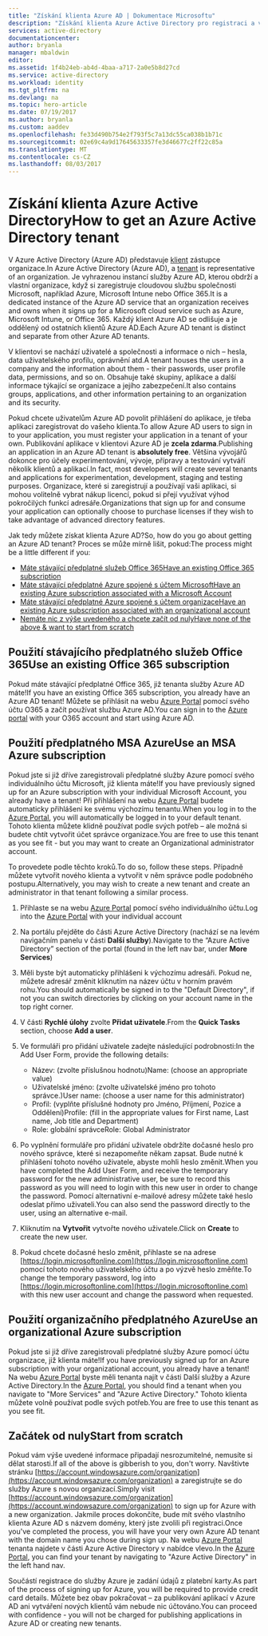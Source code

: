 ```yaml
---
title: "Získání klienta Azure AD | Dokumentace Microsoftu"
description: "Získání klienta Azure Active Directory pro registraci a vytváření aplikací."
services: active-directory
documentationcenter: 
author: bryanla
manager: mbaldwin
editor: 
ms.assetid: 1f4b24eb-ab4d-4baa-a717-2a0e5b8d27cd
ms.service: active-directory
ms.workload: identity
ms.tgt_pltfrm: na
ms.devlang: na
ms.topic: hero-article
ms.date: 07/19/2017
ms.author: bryanla
ms.custom: aaddev
ms.openlocfilehash: fe33d490b754e2f793f5c7a13dc55ca038b1b71c
ms.sourcegitcommit: 02e69c4a9d17645633357fe3d46677c2ff22c85a
ms.translationtype: MT
ms.contentlocale: cs-CZ
ms.lasthandoff: 08/03/2017
---
```

# <a name="how-to-get-an-azure-active-directory-tenant"></a><span data-ttu-id="e7cf6-103">Získání klienta Azure Active Directory</span><span class="sxs-lookup"><span data-stu-id="e7cf6-103">How to get an Azure Active Directory tenant</span></span>
<span data-ttu-id="e7cf6-104">V Azure Active Directory (Azure AD) představuje [klient](https://msdn.microsoft.com/library/azure/jj573650.aspx#BKMK_WhatIsAnAzureADTenant) zástupce organizace.</span><span class="sxs-lookup"><span data-stu-id="e7cf6-104">In Azure Active Directory (Azure AD), a [tenant](https://msdn.microsoft.com/library/azure/jj573650.aspx#BKMK_WhatIsAnAzureADTenant) is representative of an organization.</span></span>  <span data-ttu-id="e7cf6-105">Je vyhrazenou instancí služby Azure AD, kterou obdrží a vlastní organizace, když si zaregistruje cloudovou službu společnosti Microsoft, například Azure, Microsoft Intune nebo Office 365.</span><span class="sxs-lookup"><span data-stu-id="e7cf6-105">It is a dedicated instance of the Azure AD service that an organization receives and owns when it signs up for a Microsoft cloud service such as Azure, Microsoft Intune, or Office 365.</span></span>  <span data-ttu-id="e7cf6-106">Každý klient Azure AD se odlišuje a je oddělený od ostatních klientů Azure AD.</span><span class="sxs-lookup"><span data-stu-id="e7cf6-106">Each Azure AD tenant is distinct and separate from other Azure AD tenants.</span></span>  

<span data-ttu-id="e7cf6-107">V klientovi se nachází uživatelé a společnosti a informace o nich – hesla, data uživatelského profilu, oprávnění atd.</span><span class="sxs-lookup"><span data-stu-id="e7cf6-107">A tenant houses the users in a company and the information about them - their passwords, user profile data, permissions, and so on.</span></span>  <span data-ttu-id="e7cf6-108">Obsahuje také skupiny, aplikace a další informace týkající se organizace a jejího zabezpečení.</span><span class="sxs-lookup"><span data-stu-id="e7cf6-108">It also contains groups, applications, and other information pertaining to an organization and its security.</span></span>

<span data-ttu-id="e7cf6-109">Pokud chcete uživatelům Azure AD povolit přihlášení do aplikace, je třeba aplikaci zaregistrovat do vašeho klienta.</span><span class="sxs-lookup"><span data-stu-id="e7cf6-109">To allow Azure AD users to sign in to your application, you must register your application in a tenant of your own.</span></span>  <span data-ttu-id="e7cf6-110">Publikování aplikace v klientovi Azure AD je **zcela zdarma**.</span><span class="sxs-lookup"><span data-stu-id="e7cf6-110">Publishing an application in an Azure AD tenant is **absolutely free**.</span></span>  <span data-ttu-id="e7cf6-111">Většina vývojářů dokonce pro účely experimentování, vývoje, přípravy a testování vytváří několik klientů a aplikací.</span><span class="sxs-lookup"><span data-stu-id="e7cf6-111">In fact, most developers will create several tenants and applications for experimentation, development, staging and testing purposes.</span></span>  <span data-ttu-id="e7cf6-112">Organizace, které si zaregistrují a používají vaši aplikaci, si mohou volitelně vybrat nákup licencí, pokud si přejí využívat výhod pokročilých funkcí adresáře.</span><span class="sxs-lookup"><span data-stu-id="e7cf6-112">Organizations that sign up for and consume your application can optionally choose to purchase licenses if they wish to take advantage of advanced directory features.</span></span>

<span data-ttu-id="e7cf6-113">Jak tedy můžete získat klienta Azure AD?</span><span class="sxs-lookup"><span data-stu-id="e7cf6-113">So, how do you go about getting an Azure AD tenant?</span></span>  <span data-ttu-id="e7cf6-114">Proces se může mírně lišit, pokud:</span><span class="sxs-lookup"><span data-stu-id="e7cf6-114">The process might be a little different if you:</span></span>

* [<span data-ttu-id="e7cf6-115">Máte stávající předplatné služeb Office 365</span><span class="sxs-lookup"><span data-stu-id="e7cf6-115">Have an existing Office 365 subscription</span></span>](#use-an-existing-office-365-subscription)
* [<span data-ttu-id="e7cf6-116">Máte stávající předplatné Azure spojené s účtem Microsoft</span><span class="sxs-lookup"><span data-stu-id="e7cf6-116">Have an existing Azure subscription associated with a Microsoft Account</span></span>](#use-an-msa-azure-subscription)
* [<span data-ttu-id="e7cf6-117">Máte stávající předplatné Azure spojené s účtem organizace</span><span class="sxs-lookup"><span data-stu-id="e7cf6-117">Have an existing Azure subscription associated with an organizational account</span></span>](#use-an-organizational-azure-subscription)
* [<span data-ttu-id="e7cf6-118">Nemáte nic z výše uvedeného a chcete začít od nuly</span><span class="sxs-lookup"><span data-stu-id="e7cf6-118">Have none of the above & want to start from scratch</span></span>](#start-from-scratch)

## <a name="use-an-existing-office-365-subscription"></a><span data-ttu-id="e7cf6-119">Použití stávajícího předplatného služeb Office 365</span><span class="sxs-lookup"><span data-stu-id="e7cf6-119">Use an existing Office 365 subscription</span></span>
<span data-ttu-id="e7cf6-120">Pokud máte stávající předplatné Office 365, již tenanta služby Azure AD máte!</span><span class="sxs-lookup"><span data-stu-id="e7cf6-120">If you have an existing Office 365 subscription, you already have an Azure AD tenant!</span></span> <span data-ttu-id="e7cf6-121">Můžete se přihlásit na webu [Azure Portal](https://portal.azure.com) pomocí svého účtu O365 a začít používat službu Azure AD.</span><span class="sxs-lookup"><span data-stu-id="e7cf6-121">You can sign in to the [Azure portal](https://portal.azure.com) with your O365 account and start using Azure AD.</span></span>

## <a name="use-an-msa-azure-subscription"></a><span data-ttu-id="e7cf6-122">Použití předplatného MSA Azure</span><span class="sxs-lookup"><span data-stu-id="e7cf6-122">Use an MSA Azure subscription</span></span>
<span data-ttu-id="e7cf6-123">Pokud jste si již dříve zaregistrovali předplatné služby Azure pomocí svého individuálního účtu Microsoft, již klienta máte!</span><span class="sxs-lookup"><span data-stu-id="e7cf6-123">If you have previously signed up for an Azure subscription with your individual Microsoft Account, you already have a tenant!</span></span>  <span data-ttu-id="e7cf6-124">Při přihlášení na webu [Azure Portal](https://portal.azure.com) budete automaticky přihlášeni ke svému výchozímu tenantu.</span><span class="sxs-lookup"><span data-stu-id="e7cf6-124">When you log in to the [Azure Portal](https://portal.azure.com), you will automatically be logged in to your default tenant.</span></span> <span data-ttu-id="e7cf6-125">Tohoto klienta můžete klidně používat podle svých potřeb – ale možná si budete chtít vytvořit účet správce organizace.</span><span class="sxs-lookup"><span data-stu-id="e7cf6-125">You are free to use this tenant as you see fit - but you may want to create an Organizational administrator account.</span></span>

<span data-ttu-id="e7cf6-126">To provedete podle těchto kroků.</span><span class="sxs-lookup"><span data-stu-id="e7cf6-126">To do so, follow these steps.</span></span>  <span data-ttu-id="e7cf6-127">Případně můžete vytvořit nového klienta a vytvořit v něm správce podle podobného postupu.</span><span class="sxs-lookup"><span data-stu-id="e7cf6-127">Alternatively, you may wish to create a new tenant and create an administrator in that tenant following a similar process.</span></span>

1. <span data-ttu-id="e7cf6-128">Přihlaste se na webu [Azure Portal](https://portal.azure.com) pomocí svého individuálního účtu.</span><span class="sxs-lookup"><span data-stu-id="e7cf6-128">Log into the [Azure Portal](https://portal.azure.com) with your individual account</span></span>
2. <span data-ttu-id="e7cf6-129">Na portálu přejděte do části Azure Active Directory (nachází se na levém navigačním panelu v části **Další služby**).</span><span class="sxs-lookup"><span data-stu-id="e7cf6-129">Navigate to the “Azure Active Directory” section of the portal (found in the left nav bar, under **More Services**)</span></span>
3. <span data-ttu-id="e7cf6-130">Měli byste být automaticky přihlášeni k výchozímu adresáři. Pokud ne, můžete adresář změnit kliknutím na název účtu v horním pravém rohu.</span><span class="sxs-lookup"><span data-stu-id="e7cf6-130">You should automatically be signed in to the "Default Directory", if not you can switch directories by clicking on your account name in the top right corner.</span></span>
4. <span data-ttu-id="e7cf6-131">V části **Rychlé úlohy** zvolte **Přidat uživatele**.</span><span class="sxs-lookup"><span data-stu-id="e7cf6-131">From the **Quick Tasks** section, choose **Add a user**.</span></span>
5. <span data-ttu-id="e7cf6-132">Ve formuláři pro přidání uživatele zadejte následující podrobnosti:</span><span class="sxs-lookup"><span data-stu-id="e7cf6-132">In the Add User Form, provide the following details:</span></span>

   * <span data-ttu-id="e7cf6-133">Název: (zvolte příslušnou hodnotu)</span><span class="sxs-lookup"><span data-stu-id="e7cf6-133">Name: (choose an appropriate value)</span></span>
   * <span data-ttu-id="e7cf6-134">Uživatelské jméno: (zvolte uživatelské jméno pro tohoto správce.)</span><span class="sxs-lookup"><span data-stu-id="e7cf6-134">User name: (choose a user name for this administrator)</span></span>
   * <span data-ttu-id="e7cf6-135">Profil: (vyplňte příslušné hodnoty pro Jméno, Příjmení, Pozice a Oddělení)</span><span class="sxs-lookup"><span data-stu-id="e7cf6-135">Profile: (fill in the appropriate values for First name, Last name, Job title and Department)</span></span>
   * <span data-ttu-id="e7cf6-136">Role: globální správce</span><span class="sxs-lookup"><span data-stu-id="e7cf6-136">Role: Global Administrator</span></span>
6. <span data-ttu-id="e7cf6-137">Po vyplnění formuláře pro přidání uživatele obdržíte dočasné heslo pro nového správce, které si nezapomeňte někam zapsat. Bude nutné k přihlášení tohoto nového uživatele, abyste mohli heslo změnit.</span><span class="sxs-lookup"><span data-stu-id="e7cf6-137">When you have completed the Add User Form, and receive the temporary password for the new administrative user, be sure to record this password as you will need to login with this new user in order to change the password.</span></span> <span data-ttu-id="e7cf6-138">Pomocí alternativní e-mailové adresy můžete také heslo odeslat přímo uživateli.</span><span class="sxs-lookup"><span data-stu-id="e7cf6-138">You can also send the password directly to the user, using an alternative e-mail.</span></span>
7. <span data-ttu-id="e7cf6-139">Kliknutím na **Vytvořit** vytvořte nového uživatele.</span><span class="sxs-lookup"><span data-stu-id="e7cf6-139">Click on **Create** to create the new user.</span></span>
8. <span data-ttu-id="e7cf6-140">Pokud chcete dočasné heslo změnit, přihlaste se na adrese [https://login.microsoftonline.com](https://login.microsoftonline.com) pomocí tohoto nového uživatelského účtu a po výzvě heslo změňte.</span><span class="sxs-lookup"><span data-stu-id="e7cf6-140">To change the temporary password, log into [https://login.microsoftonline.com](https://login.microsoftonline.com) with this new user account and change the password when requested.</span></span>

## <a name="use-an-organizational-azure-subscription"></a><span data-ttu-id="e7cf6-141">Použití organizačního předplatného Azure</span><span class="sxs-lookup"><span data-stu-id="e7cf6-141">Use an organizational Azure subscription</span></span>
<span data-ttu-id="e7cf6-142">Pokud jste si již dříve zaregistrovali předplatné služby Azure pomocí účtu organizace, již klienta máte!</span><span class="sxs-lookup"><span data-stu-id="e7cf6-142">If you have previously signed up for an Azure subscription with your organizational account, you already have a tenant!</span></span>  <span data-ttu-id="e7cf6-143">Na webu [Azure Portal](https://portal.azure.com) byste měli tenanta najít v části Další služby a Azure Active Directory.</span><span class="sxs-lookup"><span data-stu-id="e7cf6-143">In the [Azure Portal](https://portal.azure.com), you should find a tenant when you navigate to "More Services" and "Azure Active Directory."</span></span>  <span data-ttu-id="e7cf6-144">Tohoto klienta můžete volně používat podle svých potřeb.</span><span class="sxs-lookup"><span data-stu-id="e7cf6-144">You are free to use this tenant as you see fit.</span></span>

## <a name="start-from-scratch"></a><span data-ttu-id="e7cf6-145">Začátek od nuly</span><span class="sxs-lookup"><span data-stu-id="e7cf6-145">Start from scratch</span></span>
<span data-ttu-id="e7cf6-146">Pokud vám výše uvedené informace připadají nesrozumitelné, nemusíte si dělat starosti.</span><span class="sxs-lookup"><span data-stu-id="e7cf6-146">If all of the above is gibberish to you, don't worry.</span></span>  <span data-ttu-id="e7cf6-147">Navštivte stránku [https://account.windowsazure.com/organization](https://account.windowsazure.com/organization) a zaregistrujte se do služby Azure s novou organizací.</span><span class="sxs-lookup"><span data-stu-id="e7cf6-147">Simply visit [https://account.windowsazure.com/organization](https://account.windowsazure.com/organization) to sign up for Azure with a new organization.</span></span>  <span data-ttu-id="e7cf6-148">Jakmile proces dokončíte, bude mít svého vlastního klienta Azure AD s názvem domény, který jste zvolili při registraci.</span><span class="sxs-lookup"><span data-stu-id="e7cf6-148">Once you've completed the process, you will have your very own Azure AD tenant with the domain name you chose during sign up.</span></span>  <span data-ttu-id="e7cf6-149">Na webu [Azure Portal](https://portal.azure.com) tenanta najdete v části Azure Active Directory v nabídce vlevo.</span><span class="sxs-lookup"><span data-stu-id="e7cf6-149">In the [Azure Portal](https://portal.azure.com), you can find your tenant by navigating to "Azure Active Directory" in the left hand nav.</span></span>

<span data-ttu-id="e7cf6-150">Součástí registrace do služby Azure je zadání údajů z platební karty.</span><span class="sxs-lookup"><span data-stu-id="e7cf6-150">As part of the process of signing up for Azure, you will be required to provide credit card details.</span></span>  <span data-ttu-id="e7cf6-151">Můžete bez obav pokračovat – za publikování aplikací v Azure AD ani vytváření nových klientů vám nebude nic účtováno.</span><span class="sxs-lookup"><span data-stu-id="e7cf6-151">You can proceed with confidence - you will not be charged for publishing applications in Azure AD or creating new tenants.</span></span>
